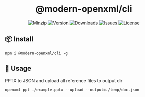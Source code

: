 <h1 align="center">@modern-openxml/cli</h1>

<p align="center">
  <a href="https://unpkg.com/@modern-openxml/cli">
    <img src="https://img.shields.io/bundlephobia/minzip/@modern-openxml/cli" alt="Minzip">
  </a>
  <a href="https://www.npmjs.com/package/@modern-openxml/cli">
    <img src="https://img.shields.io/npm/v/@modern-openxml/cli.svg" alt="Version">
  </a>
  <a href="https://www.npmjs.com/package/@modern-openxml/cli">
    <img src="https://img.shields.io/npm/dm/@modern-openxml/cli" alt="Downloads">
  </a>
  <a href="https://github.com/qq15725/@modern-openxml/cli/issues">
    <img src="https://img.shields.io/github/issues/qq15725/@modern-openxml/cli" alt="Issues">
  </a>
  <a href="https://github.com/qq15725/@modern-openxml/cli/blob/main/LICENSE">
    <img src="https://img.shields.io/npm/l/@modern-openxml/cli.svg" alt="License">
  </a>
</p>

## 📦 Install

```shell
npm i @modern-openxml/cli -g
```

## 🦄 Usage

PPTX to JSON and upload all reference files to output dir

```shell
openxml ppt ./example.pptx --upload --output=./temp/doc.json
```
